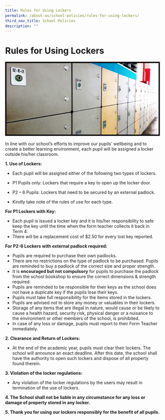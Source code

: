 ```yaml
---
title: Rules for Using Lockers
permalink: /about-us/school-policies/rules-for-using-lockers/
third_nav_title: School Policies
description: ""
---
```

# **Rules for Using Lockers**

![](/images/Locker.jpg)

In line with our school’s efforts to improve our pupils’ wellbeing and to create a better learning environment, each pupil will be assigned a locker outside his/her classroom.  
  
**1\. Use of Lockers:**  

*   Each pupil will be assigned either of the following two types of lockers.

*   P1 Pupils only: Lockers that require a key to open up the locker door.
*   P2 – 6 Pupils: Lockers that need to be secured by an external padlock.

*   Kindly take note of the rules of use for each type.

  
**For P1 Lockers with Key:**  

*   Each pupil is issued a locker key and it is his/her responsibility to safe keep the key until the time when the form teacher collects it back in Term 4.
*   There will be a replacement cost of $2.50 for every lost key reported.

  
**For P2-6 Lockers with external padlock required:**  

*   Pupils are required to purchase their own padlocks.
*   There are no restrictions on the type of padlock to be purchased. Pupils are reminded to buy a padlock of the correct size and proper strength.
*   It is **encouraged but not compulsory** for pupils to purchase the padlock from the school bookshop to ensure the correct dimensions & strength required.
*   Pupils are reminded to be responsible for their keys as the school does not have a duplicate key if the pupils lose their keys.
*   Pupils must take full responsibility for the items stored in the lockers.
*   Pupils are advised not to store any money or valuables in their lockers.
*   Storage of any items that are illegal in nature, would cause or be likely to cause a health hazard, security risk, physical danger or a nuisance to the environment or other members of the school, is prohibited.
*   In case of any loss or damage, pupils must report to their Form Teacher immediately.

  
**2\. Clearance and Return of Lockers:**  

*   At the end of the academic year, pupils must clear their lockers. The school will announce an exact deadline. After this date, the school shall have the authority to open such lockers and dispose of all property found therein.

  
**3\. Violation of the locker regulations:**  

*   Any violation of the locker regulations by the users may result in termination of the use of lockers.  
      
    

**4\. The School shall not be liable in any circumstance for any loss or damage of property stored in any locker.**  

**5\. Thank you for using our lockers responsibly for the** **benefit of all pupils.**